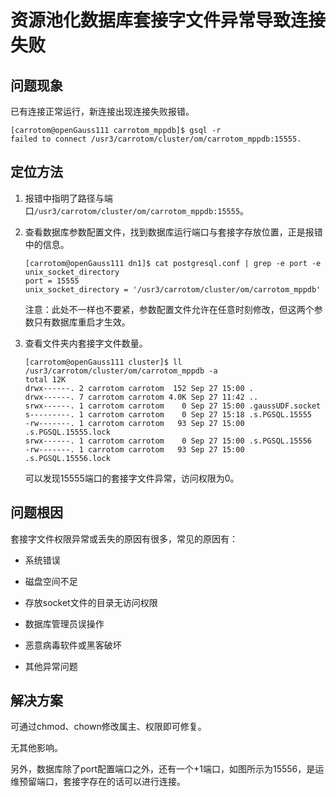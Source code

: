 
# 资源池化数据库套接字文件异常导致连接失败

## 问题现象

已有连接正常运行，新连接出现连接失败报错。

```shell
[carrotom@openGauss111 carrotom_mppdb]$ gsql -r
failed to connect /usr3/carrotom/cluster/om/carrotom_mppdb:15555.
```


## 定位方法

1. 报错中指明了路径与端口`/usr3/carrotom/cluster/om/carrotom_mppdb:15555`。

2. 查看数据库参数配置文件，找到数据库运行端口与套接字存放位置，正是报错中的信息。

    ```shell
    [carrotom@openGauss111 dn1]$ cat postgresql.conf | grep -e port -e unix_socket_directory
    port = 15555
    unix_socket_directory = '/usr3/carrotom/cluster/om/carrotom_mppdb'
    ```

    注意：此处不一样也不要紧，参数配置文件允许在任意时刻修改，但这两个参数只有数据库重启才生效。


3. 查看文件夹内套接字文件数量。

    ```shell
    [carrotom@openGauss111 cluster]$ ll /usr3/carrotom/cluster/om/carrotom_mppdb -a
    total 12K
    drwx------. 2 carrotom carrotom  152 Sep 27 15:00 .
    drwx------. 7 carrotom carrotom 4.0K Sep 27 11:42 ..
    srwx------. 1 carrotom carrotom    0 Sep 27 15:00 .gaussUDF.socket
    s---------. 1 carrotom carrotom    0 Sep 27 15:18 .s.PGSQL.15555
    -rw-------. 1 carrotom carrotom   93 Sep 27 15:00 .s.PGSQL.15555.lock
    srwx------. 1 carrotom carrotom    0 Sep 27 15:00 .s.PGSQL.15556
    -rw-------. 1 carrotom carrotom   93 Sep 27 15:00 .s.PGSQL.15556.lock
    ```

    可以发现15555端口的套接字文件异常，访问权限为0。

## 问题根因

套接字文件权限异常或丢失的原因有很多，常见的原因有：

- 系统错误

- 磁盘空间不足

- 存放socket文件的目录无访问权限

- 数据库管理员误操作

- 恶意病毒软件或黑客破坏

- 其他异常问题


## 解决方案

可通过chmod、chown修改属主、权限即可修复。

无其他影响。

另外，数据库除了port配置端口之外，还有一个+1端口，如图所示为15556，是运维预留端口，套接字存在的话可以进行连接。




